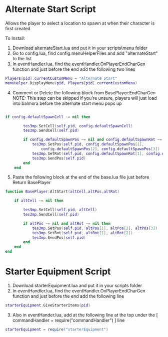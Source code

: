 # Alternate Start Script
Allows the player to select a location to spawn at when their character is first created

To Install:
1. Download alternateStart.lua and put it in your scripts\menu folder
2. Go to config.lua, find config.menuHelperFiles and add "alternateStart" to the list
3. In eventHandler.lua, find the eventHandler.OnPlayerEndCharGen function and just before the end add the following two lines
```lua
Players[pid].currentCustomMenu = "Alternate Start"
menuHelper.DisplayMenu(pid, Players[pid].currentCustomMenu)
```
4. Comment or Delete the following block from BasePlayer:EndCharGen
NOTE: This step can be skipped if you're unsure, players will just load into balmora before the alternate start menu pops up

```lua

if config.defaultSpawnCell ~= nil then

        tes3mp.SetCell(self.pid, config.defaultSpawnCell)
        tes3mp.SendCell(self.pid)

        if config.defaultSpawnPos ~= nil and config.defaultSpawnRot ~= nil then
            tes3mp.SetPos(self.pid, config.defaultSpawnPos[1],
                config.defaultSpawnPos[2], config.defaultSpawnPos[3])
            tes3mp.SetRot(self.pid, config.defaultSpawnRot[1], config.defaultSpawnRot[2])
            tes3mp.SendPos(self.pid)
        end
    end
```

5. Paste the following block at the end of the base.lua file just before Return BasePlayer

```lua
function BasePlayer:AltStart(altCell,altPos,altRot)

    if altCell ~= nil then

        tes3mp.SetCell(self.pid, altCell)
        tes3mp.SendCell(self.pid)

        if altPos ~= nil and altRot ~= nil then
            tes3mp.SetPos(self.pid, altPos[1], altPos[2], altPos[3])
            tes3mp.SetRot(self.pid, altRot[1], altRot[2])
            tes3mp.SendPos(self.pid)
        end
    end
end
```

# Starter Equipment Script
1. Download starterEquipment.lua and put it in your scripts folder
2. In eventHandler.lua, find the eventHandler.OnPlayerEndCharGen function and just before the end add the following line
```lua
starterEquipment.GiveStarterItems(pid)
```
3. Also in eventHander.lua, add at the following line at the top under the [ commandHandler = require("commandHandler") ] line
```lua
starterEquipment = require("starterEquipment")
```
